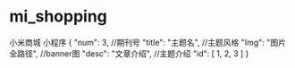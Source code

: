 # mi_shopping
小米商城 小程序
{
  "num": 3, //期刊号
  "title": "主题名", //主题风格
  "Img": "图片全路径", //banner图
  "desc": "文章介绍", //主题介绍
  "id": [
    1, 2, 3
  ]
}
